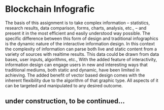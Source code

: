 # Blockchain Infografic

The basis of this assignment is to take complex information – statistics, research
results, data comparison, forms, charts, analysis, etc., – and present it in the most
efficient and easily understood way possible. The specific difference between this
form of design and traditional infographics is the dynamic nature of the interactive
information design. In this context the complexity of information can parse both live
and static content from a variety of sources with realtime results. This data could be
drawn from data bases, user inputs, algorithms, etc.,
With the added feature of interactivity, information design can engage users in new
and interesting ways that traditional mediums, both static and dynamic, have been
limited in achieving. The added benefit of vector based design comes with the
inherent flexibility due to the algorithm of that graphic type. All aspects of it can be
targeted and manipulated to any desired outcome.

## under construction, to be continued...